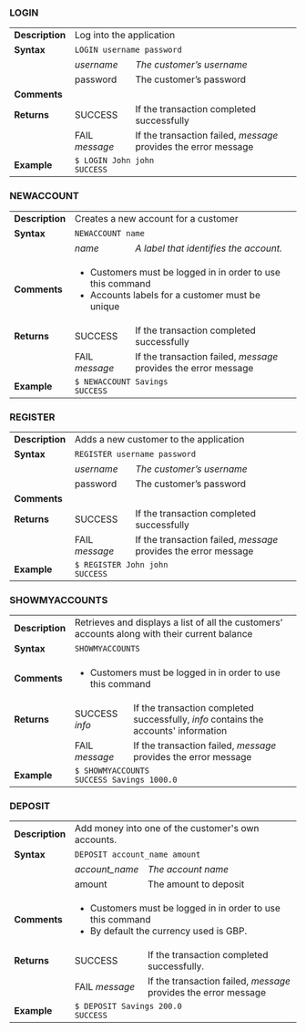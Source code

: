 <h3>LOGIN</h3>

<table>
  <tr>
    <td><strong>Description</strong></td>
    <td colspan="2">Log into the application</td>
  </tr>
  <tr>
    <td><strong>Syntax</strong></td>
    <td colspan="2"><code>LOGIN username password</code></td>
  </tr>
  <tr>
    <td></td>
    <td><em>username</em></td>
    <td><em>The customer’s username</em></td>
  </tr>
  <tr>
    <td></td>
    <td>password</td>
    <td>The customer’s password</td>
  </tr>
  <tr>
    <td><strong>Comments</strong></td>
    <td colspan="2"></td>
  </tr>
  <tr>
    <td><strong>Returns</strong></td>
    <td>SUCCESS</td>
    <td>If the transaction completed successfully</td>
  </tr>
  <tr>
    <td></td>
    <td>FAIL <em>message</em></td>
    <td>If the transaction failed, <em>message</em> provides the error message</td>
  </tr>
  <tr>
    <td><strong>Example</strong></td>
    <td colspan="2"><code>$ LOGIN John john</code><br /><code>SUCCESS</code></td>
  </tr>
</table>

<h3>NEWACCOUNT</h3>

<table>
  <tr>
    <td><strong>Description</strong></td>
    <td colspan="2">Creates a new account for a customer</td>
  </tr>
  <tr>
    <td><strong>Syntax</strong></td>
    <td colspan="2"><code>NEWACCOUNT name</code></td>
  </tr>
  <tr>
    <td></td>
    <td><em>name</em></td>
    <td><em>A label that identifies the account.</em></td>
  </tr>
  <tr>
    <td><strong>Comments</strong></td>
    <td colspan="2">
      <ul>
         <li>Customers must be logged in in order to use this command</li>
         <li>Accounts labels for a customer must be unique</li>
      </ul>
    </td>
  </tr>
  <tr>
    <td><strong>Returns</strong></td>
    <td>SUCCESS</td>
    <td>If the transaction completed successfully</td>
  </tr>
  <tr>
    <td></td>
    <td>FAIL <em>message</em></td>
    <td>If the transaction failed, <em>message</em> provides the error message</td>
  </tr>
  <tr>
    <td><strong>Example</strong></td>
    <td colspan="2"><code>$ NEWACCOUNT Savings</code><br /><code>SUCCESS</code></td>
  </tr>
</table>

<h3>REGISTER</h3>

<table>
  <tr>
    <td><strong>Description</strong></td>
    <td colspan="2">Adds a new customer to the application</td>
  </tr>
  <tr>
    <td><strong>Syntax</strong></td>
    <td colspan="2"><code>REGISTER username password</code></td>
  </tr>
  <tr>
    <td></td>
    <td><em>username</em></td>
    <td><em>The customer’s username</em></td>
  </tr>
  <tr>
    <td></td>
    <td>password</td>
    <td>The customer’s password</td>
  </tr>
  <tr>
    <td><strong>Comments</strong></td>
    <td colspan="2"></td>
  </tr>
  <tr>
    <td><strong>Returns</strong></td>
    <td>SUCCESS</td>
    <td>If the transaction completed successfully</td>
  </tr>
  <tr>
    <td></td>
    <td>FAIL <em>message</em></td>
    <td>If the transaction failed, <em>message</em> provides the error message</td>
  </tr>
  <tr>
    <td><strong>Example</strong></td>
    <td colspan="2"><code>$ REGISTER John john</code><br /><code>SUCCESS</code></td>
  </tr>
</table>

<h3>SHOWMYACCOUNTS</h3>

<table>
  <tr>
    <td><strong>Description</strong></td>
    <td colspan="2">Retrieves and displays a list of all the customers’ accounts along with their current balance</td>
  </tr>
  <tr>
    <td><strong>Syntax</strong></td>
    <td colspan="2"><code>SHOWMYACCOUNTS</code></td>
  </tr>
  <tr>
    <td><strong>Comments</strong></td>
    <td colspan="2">
      <ul>
         <li>Customers must be logged in in order to use this command</li>
      </ul>
    </td>
  </tr>
  <tr>
    <td><strong>Returns</strong></td>
    <td>SUCCESS <em>info</em></td>
    <td>If the transaction completed successfully, <em>info</em> contains the accounts' information</td>
  </tr>
  <tr>
    <td></td>
    <td>FAIL <em>message</em></td>
    <td>If the transaction failed, <em>message</em> provides the error message</td>
  </tr>
  <tr>
    <td><strong>Example</strong></td>
    <td colspan="2"><code>$ SHOWMYACCOUNTS</code><br /><code>SUCCESS Savings 1000.0</code></td>
  </tr>
</table>

<h3>DEPOSIT</h3>

<table>
  <tr>
    <td><strong>Description</strong></td>
    <td colspan="2">Add money into one of the customer's own accounts.</td>
  </tr>
  <tr>
    <td><strong>Syntax</strong></td>
    <td colspan="2"><code>DEPOSIT account_name amount</code></td>
  </tr>
  <tr>
    <td></td>
    <td><em>account_name</em></td>
    <td><em>The account name</em></td>
  </tr>
  <tr>
    <td></td>
    <td>amount</td>
    <td>The amount to deposit</td>
  </tr>
  <tr>
    <td><strong>Comments</strong></td>
    <td colspan="2">
      <ul>
         <li>Customers must be logged in in order to use this command</li>
         <li>By default the currency used is GBP.</li>
      </ul>
    </td>
  </tr>
  <tr>
    <td><strong>Returns</strong></td>
    <td>SUCCESS</td>
    <td>If the transaction completed successfully.</td>
  </tr>
  <tr>
    <td></td>
    <td>FAIL <em>message</em></td>
    <td>If the transaction failed, <em>message</em> provides the error message</td>
  </tr>
  <tr>
    <td><strong>Example</strong></td>
    <td colspan="2"><code>$ DEPOSIT Savings 200.0</code><br /><code>SUCCESS</code></td>
  </tr>
</table>